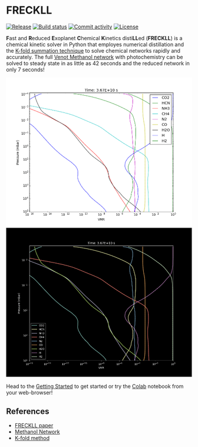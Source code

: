 # FRECKLL

[![Release](https://img.shields.io/github/v/release/ahmed-f-alrefaie/FRECKLL)](https://img.shields.io/github/v/release/ahmed-f-alrefaie/FRECKLL)
[![Build status](https://img.shields.io/github/actions/workflow/status/ahmed-f-alrefaie/FRECKLL/main.yml?branch=main)](https://github.com/ahmed-f-alrefaie/FRECKLL/actions/workflows/main.yml?query=branch%3Amain)
[![Commit activity](https://img.shields.io/github/commit-activity/m/ahmed-f-alrefaie/FRECKLL)](https://img.shields.io/github/commit-activity/m/ahmed-f-alrefaie/FRECKLL)
[![License](https://img.shields.io/github/license/ahmed-f-alrefaie/FRECKLL)](https://img.shields.io/github/license/ahmed-f-alrefaie/FRECKLL)

**F**ast and **R**educed **E**xoplanet **C**hemical **K**inetics disti**LL**ed (**FRECKLL**) is a chemical kinetic solver in Python that
employes numerical distillation and the [K-fold summation technique](https://epubs.siam.org/doi/10.1137/030601818) to solve chemical networks
rapidly and accurately. The full [Venot Methanol network](https://ui.adsabs.harvard.edu/abs/2020A%26A...634A..78V/abstract)
with photochemistry can be solved to steady state in as little as 42 seconds and the reduced network in only 7 seconds!

![HD 209458 b](assets/full_hd209_light.gif#only-light)
![HD 209458 b](assets/full_hd209_dark.gif#only-dark)

Head to the [Getting Started](gettingstarted.md) to get started or try the [Colab]() notebook from your web-browser!

## References

- [FRECKLL paper](https://iopscience.iop.org/article/10.3847/1538-4357/ad3dee)
- [Methanol Network](https://ui.adsabs.harvard.edu/abs/2020A%26A...634A..78V/abstract)
- [K-fold method](https://epubs.siam.org/doi/10.1137/030601818)
